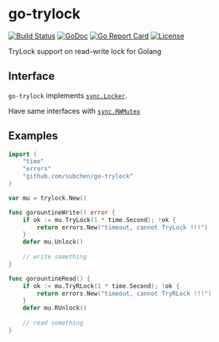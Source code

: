 # go-trylock

[![Build Status](https://travis-ci.org/subchen/go-trylock.svg?branch=master)](https://travis-ci.org/subchen/go-trylock)
[![GoDoc](https://godoc.org/github.com/subchen/go-trylock?status.svg)](https://godoc.org/github.com/subchen/go-trylock)
[![Go Report Card](https://goreportcard.com/badge/github.com/subchen/go-trylock)](https://goreportcard.com/report/github.com/subchen/go-trylock)
[![License](http://img.shields.io/badge/License-Apache_2-red.svg?style=flat)](http://www.apache.org/licenses/LICENSE-2.0)

TryLock support on read-write lock for Golang

## Interface

`go-trylock` implements [`sync.Locker`](https://golang.org/src/sync/mutex.go?s=881:924#L21).

Have same interfaces with [`sync.RWMutex`](https://golang.org/src/sync/rwmutex.go?s=987:1319#L18)

## Examples

```go
import (
    "time"
    "errors"
    "github.com/subchen/go-trylock"
)

var mu = trylock.New()

func gorountineWrite() error {
    if ok := mu.TryLock(1 * time.Second); !ok {
    	return errors.New("timeout, cannot TryLock !!!")
    }
    defer mu.Unlock()
    
    // write something
}

func gorountineRead() {
    if ok := mu.TryRLock(1 * time.Second); !ok {
    	return errors.New("timeout, cannot TryRLock !!!")
    }
    defer mu.RUnlock()
    
    // read something
}
```